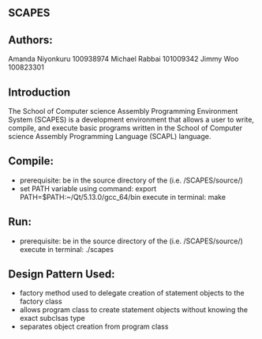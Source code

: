## SCAPES

## Authors:
  Amanda Niyonkuru 100938974
  Michael Rabbai 101009342
  Jimmy Woo 100823301

## Introduction
The School of Computer science Assembly Programming Environment System (SCAPES) is a development environment that allows a user to write, compile, and execute basic programs written in the School of Computer science Assembly Programming Language (SCAPL) language.

## Compile:
  - prerequisite: be in the source directory of the  (i.e. /SCAPES/source/)
  - set PATH variable using command: export PATH=$PATH:~/Qt/5.13.0/gcc_64/bin
  execute in terminal: make

## Run:
- prerequisite: be in the source directory of the  (i.e. /SCAPES/source/)
  execute in terminal: ./scapes

## Design Pattern Used:
- factory method used to delegate creation of statement objects to the factory class
- allows program class to create statement objects without knowing the exact subclsas type
- separates object creation from program class
